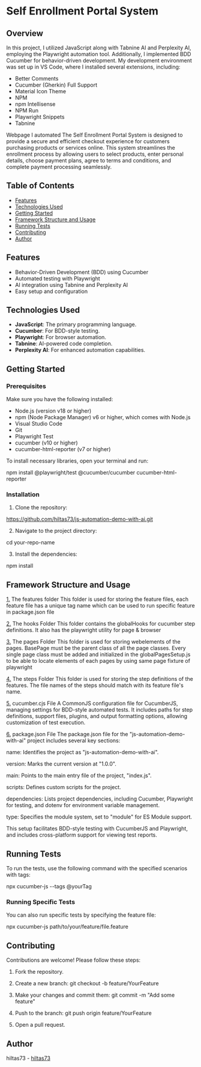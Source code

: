# Self Enrollment Portal System

## Overview

In this project, I utilized JavaScript along with Tabnine AI and Perplexity AI, employing the Playwright automation tool. Additionally, I implemented BDD Cucumber for behavior-driven development. My development environment was set up in VS Code, where I installed several extensions, including:

- Better Comments
- Cucumber (Gherkin) Full Support
- Material Icon Theme
- NPM
- npm Intellisense
- NPM Run
- Playwright Snippets
- Tabnine

 Webpage I automated The Self Enrollment Portal System is designed to provide a secure and efficient checkout experience for customers purchasing products or services online. This system streamlines the enrollment process by allowing users to select products, enter personal details, choose payment plans, agree to terms and conditions, and complete payment processing seamlessly.

## Table of Contents

- [Features](#features)
- [Technologies Used](#technologies-used)
- [Getting Started](#getting-started)
- [Framework Structure and Usage](#framework-structure-and-usage)
- [Running Tests](#running-tests)
- [Contributing](#contributing)
- [Author](#author)

## Features

- Behavior-Driven Development (BDD) using Cucumber
- Automated testing with Playwright
- AI integration using Tabnine and Perplexity AI
- Easy setup and configuration

## Technologies Used

- **JavaScript**: The primary programming language.
- **Cucumber**: For BDD-style testing.
- **Playwright**: For browser automation.
- **Tabnine**: AI-powered code completion.
- **Perplexity AI**: For enhanced automation capabilities.

## Getting Started

### Prerequisites

Make sure you have the following installed:

- Node.js (version v18 or higher)
- npm (Node Package Manager) v6 or higher, which comes with Node.js
- Visual Studio Code
- Git
- Playwright Test
- cucumber (v10 or higher)
- cucumber-html-reporter (v7 or higher)

To install necessary libraries, open your terminal and run:

npm install @playwright/test @cucumber/cucumber cucumber-html-reporter


### Installation

1. Clone the repository:

https://github.com/hiltas73/js-automation-demo-with-ai.git 


2. Navigate to the project directory:

cd your-repo-name


3. Install the dependencies:

npm install


## Framework Structure and Usage

[1.](features) The features folder
This folder is used for storing the feature files, each feature file has a unique tag name which can be used to run specific feature in package.json file

[2.](hooks) The hooks Folder
This folder contains the globalHooks for cucumber step definitions.
It also has the playwright utility for page & browser

[3.](pages) The pages Folder
This folder is used for storing webelements of the pages.
BasePage must be the parent class of all the page classes.
Every single page class must be added and initialized in the globalPagesSetup.js to be able to locate elements of each pages by using same page fixture of playwright

[4.](steps) The steps Folder
This folder is used for storing the step definitions of the features.
The file names of the steps should match with its feature file's name.

[5.](cucumber.cjs) cucumber.cjs File
A CommonJS configuration file for CucumberJS, managing settings for BDD-style automated tests. It includes paths for step definitions, support files, plugins, and output formatting options, allowing customization of test execution.

[6.](package.json) package.json File
The package.json file for the "js-automation-demo-with-ai" project includes several key sections:

name: Identifies the project as "js-automation-demo-with-ai".

version: Marks the current version at "1.0.0".

main: Points to the main entry file of the project, "index.js".

scripts: Defines custom scripts for the project.

dependencies: Lists project dependencies, including Cucumber, Playwright for testing, and dotenv for environment variable management.

type: Specifies the module system, set to "module" for ES Module support.

This setup facilitates BDD-style testing with CucumberJS and Playwright, and includes cross-platform support for viewing test reports.


## Running Tests

To run the tests, use the following command with the specified scenarios with tags:

npx cucumber-js --tags @yourTag


### Running Specific Tests

You can also run specific tests by specifying the feature file:

npx cucumber-js path/to/your/feature/file.feature


## Contributing

Contributions are welcome! Please follow these steps:

1. Fork the repository.
2. Create a new branch:
git checkout -b feature/YourFeature

3. Make your changes and commit them:
git commit -m "Add some feature"

4. Push to the branch:
git push origin feature/YourFeature

5. Open a pull request.


## Author

hiltas73 - [hiltas73](https://www.linkedin.com/in/halim-iltas/)